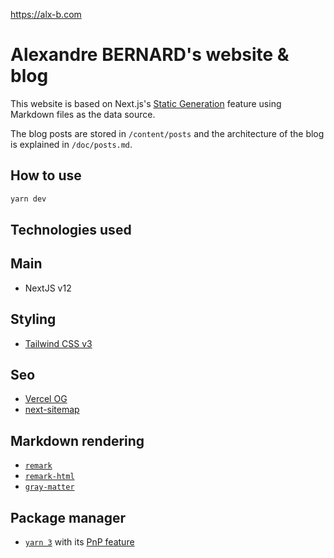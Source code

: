 https://alx-b.com

# Alexandre BERNARD's website & blog

This website is based on Next.js's [Static Generation](https://nextjs.org/docs/basic-features/pages)
feature using Markdown files as the data source.

The blog posts are stored in `/content/posts` and the architecture of the blog
is explained in `/doc/posts.md`.

## How to use

```bash
yarn dev
```

## Technologies used

## Main

- NextJS v12

## Styling

- [Tailwind CSS v3](https://tailwindcss.com/blog/tailwindcss-v3)

## Seo

- [Vercel OG](https://vercel.com/docs/concepts/functions/edge-functions/og-image-generation)
- [next-sitemap](https://github.com/iamvishnusankar/next-sitemap#readme)

## Markdown rendering

- [`remark`](https://github.com/remarkjs/remark)
- [`remark-html`](https://github.com/remarkjs/remark-html)
- [`gray-matter`](https://github.com/jonschlinkert/gray-matter)

## Package manager

- [`yarn 3`](https://yarnpkg.com/getting-started/usage) with its [PnP feature](https://yarnpkg.com/features/pnp)
